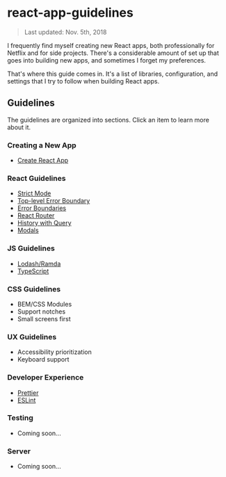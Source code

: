 # react-app-guidelines

> Last updated: Nov. 5th, 2018

I frequently find myself creating new React apps, both professionally for Netflix and for side projects. There's a
considerable amount of set up that goes into building new apps, and sometimes I forget my preferences.

That's where this guide comes in. It's a list of libraries, configuration, and settings that I try to follow when building
React apps.

## Guidelines

The guidelines are organized into sections. Click an item to learn more about it.

### Creating a New App

- [Create React App](./guidelines/creating-a-new-app.md#create-react-app)

### React Guidelines

- [Strict Mode](./guidelines/react-guidelines.md#strict-mode)
- [Top-level Error Boundary](./guidelines/react-guidelines.md#top-level-error-boundary)
- [Error Boundaries](./guidelines/react-guidelines.md#error-boundaries)
- [React Router](./guidelines/react-guidelines.md#react-router)
- [History with Query](./guidelines/react-guidelines.md#history-with-query)
- [Modals](./guidelines/react-guidelines.md#modals)

### JS Guidelines

- [Lodash/Ramda](./guidelines/js-guidelines.md#lodash-ramda)
- [TypeScript](./guidelines/js-guidelines.md#typescript)

### CSS Guidelines

- BEM/CSS Modules
- Support notches
- Small screens first

### UX Guidelines

- Accessibility prioritization
- Keyboard support

### Developer Experience

- [Prettier](./guidelines/developer-experience.md#prettier)
- [ESLint](./guidelines/developer-experience.md#eslint)

### Testing

- Coming soon...

### Server

- Coming soon...
